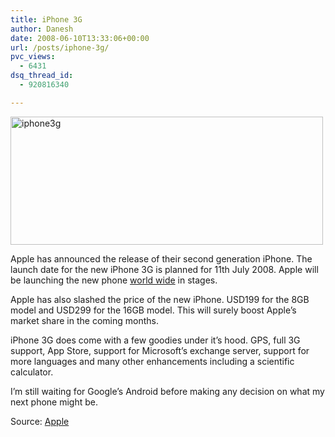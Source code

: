 ```yaml
---
title: iPhone 3G
author: Danesh
date: 2008-06-10T13:33:06+00:00
url: /posts/iphone-3g/
pvc_views:
  - 6431
dsq_thread_id:
  - 920816340

---
```

[<img loading="lazy" class="alignnone size-medium wp-image-601" title="iphone3g" src="/wp-content/uploads/2008/06/iphone3g.png" alt="iphone3g" width="500" height="205" />][1]

Apple has announced the release of their second generation iPhone. The launch date for the new iPhone 3G is planned for 11th July 2008. Apple will be launching the new phone [world wide][2] in stages.

Apple has also slashed the price of the new iPhone. USD199 for the 8GB model and USD299 for the 16GB model. This will surely boost Apple&#8217;s market share in the coming months.

iPhone 3G does come with a few goodies under it&#8217;s hood. GPS, full 3G support, App Store, support for Microsoft&#8217;s exchange server, support for more languages and many other enhancements including a scientific calculator.

I&#8217;m still waiting for Google&#8217;s Android before making any decision on what my next phone might be.

Source: [Apple][3]

 [1]: /wp-content/uploads/2008/06/iphone3g.png
 [2]: http://www.apple.com/iphone/countries/
 [3]: http://www.apple.com/iphone/features/